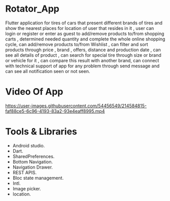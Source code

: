 # Rotator_App
Flutter application for tires of cars that present different brands of tires and show the nearest places for location of user that resides in it , 
user can login or register or enter as guest to add/remove products to/from shopping carts , 
determined needed quantity and complete the whole online shopping cycle, 
can add/remove products to/from Wishlist , can filter and sort products through price , brand , offers, distance and production date ,
can see all details of product , 
can search for special tire through size or brand or vehicle for it , can compare this result with another brand,
can connect with technical support of app for any problem through send message
and can see all notification seen or not seen.


# Video Of App
https://user-images.githubusercontent.com/54456549/214584815-faf88ce5-6c96-4193-83a2-93e4eaff8995.mp4


# Tools & Libraries
- Android studio.
- Dart.
- SharedPreferences.
- Bottom Navigation.
- Navigation Drawer.
- REST APIS.
- Bloc state management.
- Intl.
- Image picker.
- location.

